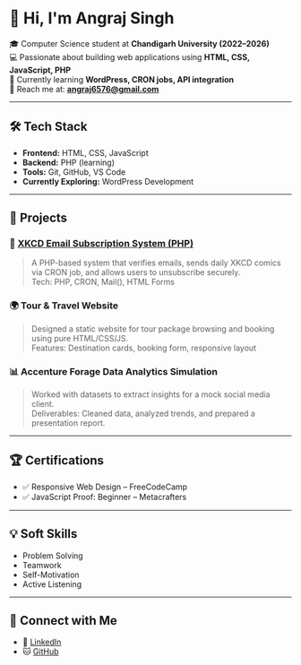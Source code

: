 # 👋 Hi, I'm Angraj Singh

🎓 Computer Science student at **Chandigarh University (2022–2026)**  
💻 Passionate about building web applications using **HTML, CSS, JavaScript, PHP**  
🚀 Currently learning **WordPress, CRON jobs, API integration**  
📩 Reach me at: **angraj6576@gmail.com**

---

## 🛠️ Tech Stack

- **Frontend:** HTML, CSS, JavaScript  
- **Backend:** PHP (learning)  
- **Tools:** Git, GitHub, VS Code  
- **Currently Exploring:** WordPress Development

---

## 📂 Projects

### 🔗 [XKCD Email Subscription System (PHP)](https://github.com/rtlearn/xkcd-Angraj6576)
> A PHP-based system that verifies emails, sends daily XKCD comics via CRON job, and allows users to unsubscribe securely.  
> Tech: PHP, CRON, Mail(), HTML Forms

### 🌍 Tour & Travel Website
> Designed a static website for tour package browsing and booking using pure HTML/CSS/JS.  
> Features: Destination cards, booking form, responsive layout

### 📊 Accenture Forage Data Analytics Simulation
> Worked with datasets to extract insights for a mock social media client.  
> Deliverables: Cleaned data, analyzed trends, and prepared a presentation report.

---

## 🏆 Certifications
- ✅ Responsive Web Design – FreeCodeCamp  
- ✅ JavaScript Proof: Beginner – Metacrafters

---

## 💡 Soft Skills

- Problem Solving
- Teamwork
- Self-Motivation
- Active Listening

---

## 🔗 Connect with Me

- 💼 [LinkedIn](https://www.linkedin.com/in/angraj-singh-a5bba2265)
- 🐱 [GitHub](https://github.com/angraj6576)
